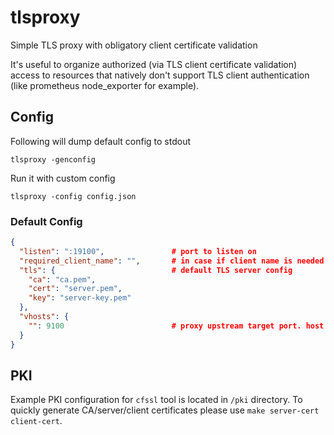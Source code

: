 # tlsproxy
Simple TLS proxy with obligatory client certificate validation

It's useful to organize authorized (via TLS client certificate validation)
access to resources that natively don't support TLS client authentication (like
prometheus node_exporter for example).

## Config

Following will dump default config to stdout

```shell
tlsproxy -genconfig
```

Run it with custom config
```shell
tlsproxy -config config.json
```

### Default Config

```json
{
  "listen": ":19100",               # port to listen on
  "required_client_name": "",       # in case if client name is needed to be verified
  "tls": {                          # default TLS server config
    "ca": "ca.pem",
    "cert": "server.pem",
    "key": "server-key.pem"
  },
  "vhosts": {
    "": 9100                        # proxy upstream target port. host is always 127.0.0.1
  }
}
```

## PKI
Example PKI configuration for `cfssl` tool is located in `/pki` directory. To
quickly generate CA/server/client certificates please use 
`make server-cert client-cert`.
